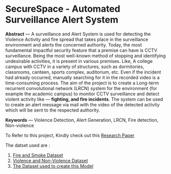# SecureSpace - Automated Surveillance Alert System

**Abstract** — A surveillance and Alert System is used for detecting the Violence Activity and fire spread that takes place in the surveillance environment and alerts the concerned authority. Today, the most fundamental impactful security feature that a premise can have is CCTV surveillance. Being the most well-known method of stopping and identifying undesirable activities, it is present in various premises. Like, A college campus with CCTV in a variety of structures, such as dormitories, classrooms, canteen, sports complex, auditorium, etc. Even if the incident had already occurred, manually searching for it in the recorded video is a time-consuming process. The aim of the project is to create a Long-term recurrent convolutional network (LRCN) system for the environment (for example the academic campus) to monitor CCTV surveillance and detect violent activity like — **fighting, and fire incidents**. The system can be used to create an alert message via mail with the video of the detected activity which will be sent to the respected authority.

**Keywords** — Violence Detection, Alert Generation, LRCN, Fire detection, Non-violence

To Refer to this project, Kindly check out this [Research Paper](https://ijsrem.com/download/securespace-automated-surveillance-alert-system/)

The datset used are : 
1. [Fire and Smoke Dataset](https://www.kaggle.com/datasets/dataclusterlabs/fire-and-smoke-dataset)
1. [Violence and Non-Violence Dataset](https://www.kaggle.com/datasets/mohamedmustafa/real-life-violence-situations-dataset)
1. [The Dataset used to create this Model](https://drive.google.com/drive/folders/1EZ0yA-3WB-zRjIRZ3HsyAlqxJnvy4eeR?usp=share_link)

